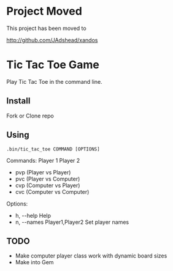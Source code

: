 # Project Moved
This project has been moved to

http://github.com/JAdshead/xandos


# Tic Tac Toe Game
Play Tic Tac Toe in the command line.

## Install
Fork or Clone repo

## Using

`.bin/tic_tac_toe COMMAND [OPTIONS]`

Commands:
        Player 1      Player 2
  - pvp (Player   vs  Player)
  - pvc (Player   vs  Computer)
  - cvp (Computer vs  Player)
  - cvc (Computer vs  Computer)

Options:
  - h, --help                     Help
  - n, --names Player1,Player2    Set player names


## TODO
- Make computer player class work with dynamic board sizes
- Make into Gem
